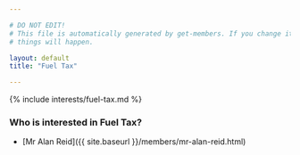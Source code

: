```yaml
---

# DO NOT EDIT!
# This file is automatically generated by get-members. If you change it, bad
# things will happen.

layout: default
title: "Fuel Tax"

---
```


{% include interests/fuel-tax.md %}

### Who is interested in Fuel Tax?


* [Mr Alan Reid]({{ site.baseurl }}/members/mr-alan-reid.html)
